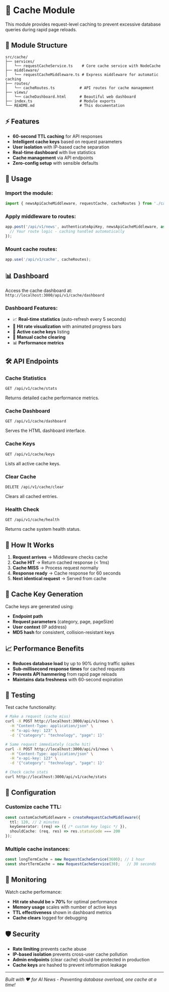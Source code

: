 # 🚀 Cache Module

This module provides request-level caching to prevent excessive database queries during rapid page reloads.

## 📁 Module Structure

```
src/cache/
├── services/
│   └── requestCacheService.ts    # Core cache service with NodeCache
├── middleware/
│   └── requestCacheMiddleware.ts # Express middleware for automatic caching
├── routes/
│   └── cacheRoutes.ts           # API routes for cache management
├── views/
│   └── cacheDashboard.html      # Beautiful web dashboard
├── index.ts                     # Module exports
└── README.md                    # This documentation
```

## ⚡ Features

- **60-second TTL caching** for API responses
- **Intelligent cache keys** based on request parameters
- **User isolation** with IP-based cache separation
- **Real-time dashboard** with live statistics
- **Cache management** via API endpoints
- **Zero-config setup** with sensible defaults

## 🔧 Usage

### Import the module:
```typescript
import { newsApiCacheMiddleware, requestCache, cacheRoutes } from './cache';
```

### Apply middleware to routes:
```typescript
app.post('/api/v1/news', authenticateApiKey, newsApiCacheMiddleware, async (req, res) => {
  // Your route logic - caching handled automatically
});
```

### Mount cache routes:
```typescript
app.use('/api/v1/cache', cacheRoutes);
```

## 📊 Dashboard

Access the cache dashboard at: `http://localhost:3000/api/v1/cache/dashboard`

### Dashboard Features:
- 📈 **Real-time statistics** (auto-refresh every 5 seconds)
- 🎯 **Hit rate visualization** with animated progress bars
- 🔑 **Active cache keys** listing
- 🧹 **Manual cache clearing**
- 📊 **Performance metrics**

## 🛠 API Endpoints

### Cache Statistics
```
GET /api/v1/cache/stats
```
Returns detailed cache performance metrics.

### Cache Dashboard
```
GET /api/v1/cache/dashboard
```
Serves the HTML dashboard interface.

### Cache Keys
```
GET /api/v1/cache/keys
```
Lists all active cache keys.

### Clear Cache
```
DELETE /api/v1/cache/clear
```
Clears all cached entries.

### Health Check
```
GET /api/v1/cache/health
```
Returns cache system health status.

## 🔄 How It Works

1. **Request arrives** → Middleware checks cache
2. **Cache HIT** → Return cached response (< 1ms)
3. **Cache MISS** → Process request normally
4. **Response ready** → Cache response for 60 seconds
5. **Next identical request** → Served from cache

## 🎯 Cache Key Generation

Cache keys are generated using:
- **Endpoint path**
- **Request parameters** (category, page, pageSize)
- **User context** (IP address)
- **MD5 hash** for consistent, collision-resistant keys

## 📈 Performance Benefits

- **Reduces database load** by up to 90% during traffic spikes
- **Sub-millisecond response times** for cached requests
- **Prevents API hammering** from rapid page reloads
- **Maintains data freshness** with 60-second expiration

## 🧪 Testing

Test cache functionality:

```bash
# Make a request (cache miss)
curl -X POST http://localhost:3000/api/v1/news \
  -H "Content-Type: application/json" \
  -H "x-api-key: 123" \
  -d '{"category": "technology", "page": 1}'

# Same request immediately (cache hit)
curl -X POST http://localhost:3000/api/v1/news \
  -H "Content-Type: application/json" \
  -H "x-api-key: 123" \
  -d '{"category": "technology", "page": 1}'

# Check cache stats
curl http://localhost:3000/api/v1/cache/stats
```

## 🔧 Configuration

### Customize cache TTL:
```typescript
const customCacheMiddleware = createRequestCacheMiddleware({
  ttl: 120, // 2 minutes
  keyGenerator: (req) => ({ /* custom key logic */ }),
  shouldCache: (req, res) => res.statusCode === 200
});
```

### Multiple cache instances:
```typescript
const longTermCache = new RequestCacheService(3600); // 1 hour
const shortTermCache = new RequestCacheService(30);   // 30 seconds
```

## 🚨 Monitoring

Watch cache performance:
- **Hit rate should be > 70%** for optimal performance
- **Memory usage** scales with number of active keys
- **TTL effectiveness** shown in dashboard metrics
- **Cache clears** logged for debugging

## 🛡️ Security

- **Rate limiting** prevents cache abuse
- **IP-based isolation** prevents cross-user cache pollution
- **Admin endpoints** (clear cache) should be protected in production
- **Cache keys** are hashed to prevent information leakage

---

*Built with ❤️ for AI News - Preventing database overload, one cache at a time!* 